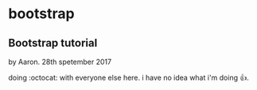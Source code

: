 # bootstrap
## Bootstrap tutorial
by Aaron. 28th spetember 2017

doing :octocat: with everyone else here. i have no idea what i'm doing :+1:.
